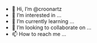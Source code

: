 - 👋 Hi, I’m @croonartz
- 👀 I’m interested in ...
- 🌱 I’m currently learning ...
- 💞️ I’m looking to collaborate on ...
- 📫 How to reach me ...

<!---
croonartz/croonartz is a ✨ special ✨ repository because its `README.md` (this file) appears on your GitHub profile.
You can click the Preview link to take a look at your changes.
--->
